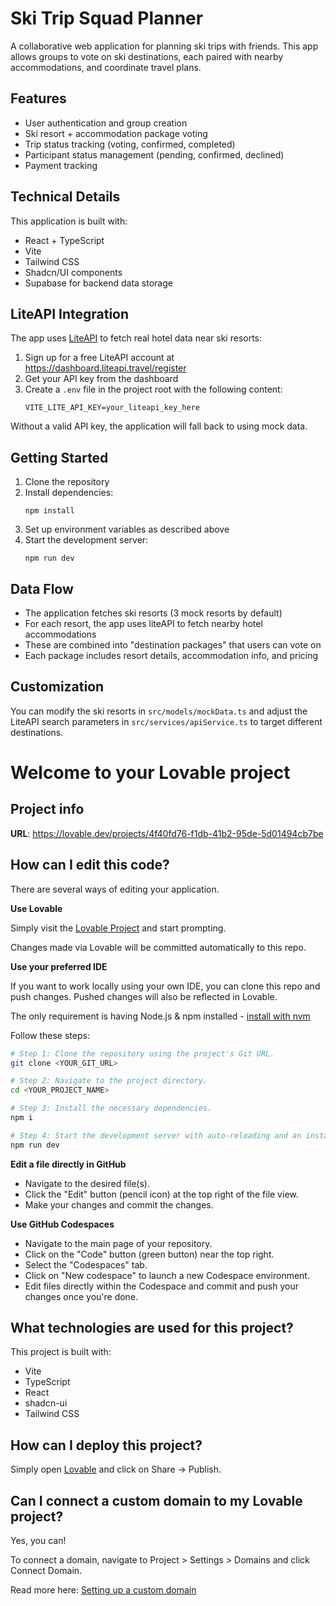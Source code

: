 # Ski Trip Squad Planner

A collaborative web application for planning ski trips with friends. This app allows groups to vote on ski destinations, each paired with nearby accommodations, and coordinate travel plans.

## Features

- User authentication and group creation
- Ski resort + accommodation package voting
- Trip status tracking (voting, confirmed, completed)
- Participant status management (pending, confirmed, declined)
- Payment tracking

## Technical Details

This application is built with:
- React + TypeScript
- Vite
- Tailwind CSS
- Shadcn/UI components
- Supabase for backend data storage

## LiteAPI Integration

The app uses [LiteAPI](https://liteapi.travel/) to fetch real hotel data near ski resorts:

1. Sign up for a free LiteAPI account at https://dashboard.liteapi.travel/register
2. Get your API key from the dashboard
3. Create a `.env` file in the project root with the following content:
   ```
   VITE_LITE_API_KEY=your_liteapi_key_here
   ```

Without a valid API key, the application will fall back to using mock data.

## Getting Started

1. Clone the repository
2. Install dependencies:
   ```
   npm install
   ```
3. Set up environment variables as described above
4. Start the development server:
   ```
   npm run dev
   ```

## Data Flow

- The application fetches ski resorts (3 mock resorts by default)
- For each resort, the app uses liteAPI to fetch nearby hotel accommodations
- These are combined into "destination packages" that users can vote on
- Each package includes resort details, accommodation info, and pricing

## Customization

You can modify the ski resorts in `src/models/mockData.ts` and adjust the LiteAPI search parameters in `src/services/apiService.ts` to target different destinations.

# Welcome to your Lovable project

## Project info

**URL**: https://lovable.dev/projects/4f40fd76-f1db-41b2-95de-5d01494cb7be

## How can I edit this code?

There are several ways of editing your application.

**Use Lovable**

Simply visit the [Lovable Project](https://lovable.dev/projects/4f40fd76-f1db-41b2-95de-5d01494cb7be) and start prompting.

Changes made via Lovable will be committed automatically to this repo.

**Use your preferred IDE**

If you want to work locally using your own IDE, you can clone this repo and push changes. Pushed changes will also be reflected in Lovable.

The only requirement is having Node.js & npm installed - [install with nvm](https://github.com/nvm-sh/nvm#installing-and-updating)

Follow these steps:

```sh
# Step 1: Clone the repository using the project's Git URL.
git clone <YOUR_GIT_URL>

# Step 2: Navigate to the project directory.
cd <YOUR_PROJECT_NAME>

# Step 3: Install the necessary dependencies.
npm i

# Step 4: Start the development server with auto-reloading and an instant preview.
npm run dev
```

**Edit a file directly in GitHub**

- Navigate to the desired file(s).
- Click the "Edit" button (pencil icon) at the top right of the file view.
- Make your changes and commit the changes.

**Use GitHub Codespaces**

- Navigate to the main page of your repository.
- Click on the "Code" button (green button) near the top right.
- Select the "Codespaces" tab.
- Click on "New codespace" to launch a new Codespace environment.
- Edit files directly within the Codespace and commit and push your changes once you're done.

## What technologies are used for this project?

This project is built with:

- Vite
- TypeScript
- React
- shadcn-ui
- Tailwind CSS

## How can I deploy this project?

Simply open [Lovable](https://lovable.dev/projects/4f40fd76-f1db-41b2-95de-5d01494cb7be) and click on Share -> Publish.

## Can I connect a custom domain to my Lovable project?

Yes, you can!

To connect a domain, navigate to Project > Settings > Domains and click Connect Domain.

Read more here: [Setting up a custom domain](https://docs.lovable.dev/tips-tricks/custom-domain#step-by-step-guide)
